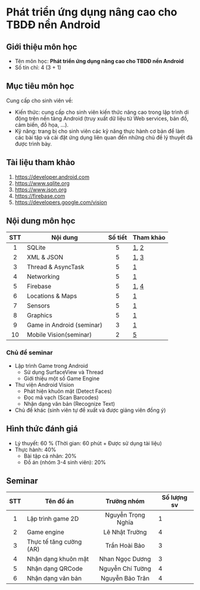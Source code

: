 # Phát triển ứng dụng nâng cao cho TBDĐ nền Android




## Giới thiệu môn học

* Tên môn học: **Phát triển ứng dụng nâng cao cho TBDĐ nền Android**
* Số tín chỉ: 4 (3 + 1)

## Mục tiêu môn học

Cung cấp cho sinh viên về:
* Kiến thức: cung cấp cho sinh viên kiến thức nâng cao trong lập trình di động trên nền tảng Android (truy xuất dữ liệu từ Web services, bản đồ, cảm biến, đồ họa, ...).
* Kỹ năng: trang bị cho sinh viên các kỹ năng thực hành cơ bản để làm các bài tập và cài đặt ứng dụng liên quan đến những chủ đề lý thuyết đã được trình bày.

## Tài liệu tham khảo

1. https://developer.android.com
2. https://www.sqlite.org
3. https://www.json.org
4. https://firebase.com
5. https://developers.google.com/vision

[1]: https://developer.android.com
[2]: https://www.sqlite.org
[3]: https://www.json.org
[4]: https://firebase.com
[5]: https://developers.google.com/vision

## Nội dung môn học

| STT  | Nội dung                  | Số tiết | Tham khảo |
| :--: | ------------------------- | :-----: | --------- |
|  1   | SQLite                    |    5    | [1], [2]  |
|  2   | XML & JSON                |    5    | [1], [3]  |
|  3   | Thread & AsyncTask        |    5    | [1]       |
|  4   | Networking                |    5    | [1]       |
|  5   | Firebase                  |    5    | [1], [4]  |
|  6   | Locations & Maps          |    5    | [1]       |
|  7   | Sensors                   |    5    | [1]       |
|  8   | Graphics                  |    5    | [1]       |
|  9   | Game in Android (seminar) |    3    | [1]       |
|  10  | Mobile Vision(seminar)    |    2    | [5]       |

### Chủ đề seminar

* Lập trình Game trong Android
  * Sử dụng SurfaceView và Thread
  * Giới thiệu một số Game Engine
* Thư viện Android Vision
  * Phát hiện khuôn mặt (Detect Faces)
  * Đọc mã vạch (Scan Barcodes)
  * Nhận dạng văn bản (Recognize Text)
* Chủ đề khác (sinh viên tự đề xuất và được giảng viên đồng ý)

## Hình thức đánh giá

* Lý thuyết: 60 % (Thời gian: 60 phút + Được sử dụng tài liệu)
* Thực hành: 40%
  * Bài tập cá nhân: 20%
  * Đồ án (nhóm 3-4 sinh viên): 20%
  
## Seminar
| STT | Tên đồ án | Trưởng nhóm | Số lượng sv |
| :--: | ------------------------- | :-----: | --------- |
| 1 | Lập trình game 2D | Nguyễn Trọng Nghĩa | 1 |
| 2 | Game engine | Lê Nhật Trường | 4 |
| 3 | Thực tế tăng cường (AR) | Trần Hoài Bảo | 3 |
| 4 | Nhận dạng khuôn mặt | Nhan Ngọc Dương | 3 |
| 5 | Nhận dạng QRCode | Nguyễn Chí Tường | 4 |
| 6 | Nhận dạng văn bản | Nguyễn Bảo Trân | 4 |
